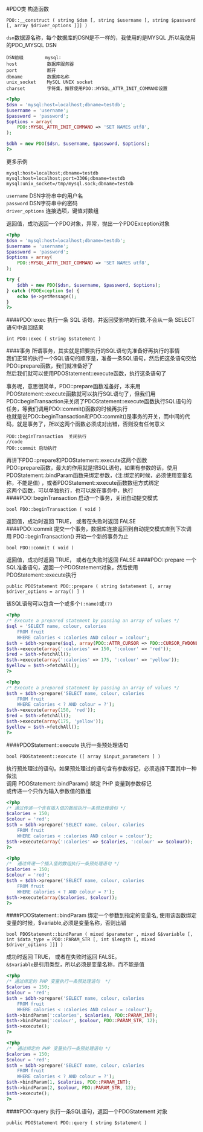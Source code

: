 #PDO类
构造函数
```text
PDO::__construct ( string $dsn [, string $username [, string $password [, array $driver_options ]]] )
```
`dsn`数据源名称，每个数据库的DSN是不一样的，我使用的是MYSQL ,所以我使用的PDO_MYSQL DSN
```text
DSN前缀        mysql:
host           数据库服务器
port           断开
dbname         数据库名称
unix_socket    MySQL UNIX socket
charset        字符集，推荐使用PDO::MYSQL_ATTR_INIT_COMMAND设置
```
```php
<?php 
$dsn = 'mysql:host=localhost;dbname=testdb';
$username = 'username';
$password = 'password';
$options = array(
	PDO::MYSQL_ATTR_INIT_COMMAND => 'SET NAMES utf8',
);

$dbh = new PDO($dsn, $username, $password, $options);
?>
```
更多示例
```text
mysql:host=localhost;dbname=testdb
mysql:host=localhost;port=3306;dbname=testdb
mysql:unix_socket=/tmp/mysql.sock;dbname=testdb
```

`username` DSN字符串中的用户名            
`password` DSN字符串中的密码           
`driver_options` 连接选项，键值对数组         

返回值，成功返回一个PDO对象，异常，抛出一个PDOException对象       
```php
<?php 
$dsn = 'mysql:host=localhost;dbname=testdb';
$username = 'username';
$password = 'password';
$options = array(
	PDO::MYSQL_ATTR_INIT_COMMAND => 'SET NAMES utf8',
);

try {
	$dbh = new PDO($dsn, $username, $password, $options);
} catch (PDOException $e) {
	echo $e->getMessage();
}
?>
```
####PDO::exec
执行一条 SQL 语句，并返回受影响的行数,不会从一条 SELECT 语句中返回结果
```text
int PDO::exec ( string $statement )
```
####事务
所谓事务，其实就是把要执行的SQL语句先准备好再执行的事情        
我们正常的执行一个SQL语句的顺序是，准备一条SQL语句，然后把这条语句交给PDO::prepare函数，我们就准备好了          
然后我们就可以使用PDOStatement::execute函数，执行这条语句了               

事务呢，意思很简单，PDO::prepare函数准备好，本来用PDOStatement::execute函数就可以执行SQL语句了，但我们用PDO::beginTransaction来关闭了PDOStatement::execute函数执行SQL语句的任务，等我们调用PDO::commit()函数的时候再执行           
也就是说PDO::beginTransaction和PDO::commit()是事务的开关，而中间的代码，就是事务了，所以这两个函数必须成对出错，否则没有任何意义          
```text
PDO::beginTransaction  关闭执行
//code
PDO::commit 启动执行
```

再讲下PDO::prepare和PDOStatement::execute这两个函数              
PDO::prepare函数，最大的作用就是把SQL语句，如果有参数的话，使用 PDOStatement::bindParam函数来绑定参数，(注:绑定的时候，必须使用变量名称，不能是值) ，或者PDOStatement::execute函数数组方式绑定                
这两个函数，可以单独执行，也可以放在事务中，执行 
####PDO::beginTransaction
启动一个事务，关闭自动提交模式
```text
bool PDO::beginTransaction ( void )
```
返回值，成功时返回 TRUE， 或者在失败时返回 FALSE            
####PDO::commit
提交一个事务，数据库连接返回到自动提交模式直到下次调用 PDO::beginTransaction() 开始一个新的事务为止
```text
bool PDO::commit ( void )
```
返回值，成功时返回 TRUE， 或者在失败时返回 FALSE
####PDO::prepare
一个SQL准备语句，返回一个PDOStatement对象，然后使用PDOStatement::execute执行
```text
public PDOStatement PDO::prepare ( string $statement [, array $driver_options = array() ] )
```
该SQL语句可以包含一个或多个`(:name)`或`(?)`
```php
<?php
/* Execute a prepared statement by passing an array of values */
$sql = 'SELECT name, colour, calories
    FROM fruit
    WHERE calories < :calories AND colour = :colour';
$sth = $dbh->prepare($sql, array(PDO::ATTR_CURSOR => PDO::CURSOR_FWDONLY));
$sth->execute(array(':calories' => 150, ':colour' => 'red'));
$red = $sth->fetchAll();
$sth->execute(array(':calories' => 175, ':colour' => 'yellow'));
$yellow = $sth->fetchAll();
?>
```
```php
<?php
/* Execute a prepared statement by passing an array of values */
$sth = $dbh->prepare('SELECT name, colour, calories
    FROM fruit
    WHERE calories < ? AND colour = ?');
$sth->execute(array(150, 'red'));
$red = $sth->fetchAll();
$sth->execute(array(175, 'yellow'));
$yellow = $sth->fetchAll();
?>
```
####PDOStatement::execute
执行一条预处理语句
```text
bool PDOStatement::execute ([ array $input_parameters ] )
```
执行预处理过的语句。如果预处理过的语句含有参数标记，必须选择下面其中一种做法              
调用 PDOStatement::bindParam() 绑定 PHP 变量到参数标记             
或传递一个只作为输入参数值的数组          
```php
<?php
/* 通过传递一个含有插入值的数组执行一条预处理语句 */
$calories = 150;
$colour = 'red';
$sth = $dbh->prepare('SELECT name, colour, calories
    FROM fruit
    WHERE calories < :calories AND colour = :colour');
$sth->execute(array(':calories' => $calories, ':colour' => $colour));
?>
```
```php
<?php
/*  通过传递一个插入值的数组执行一条预处理语句 */
$calories = 150;
$colour = 'red';
$sth = $dbh->prepare('SELECT name, colour, calories
    FROM fruit
    WHERE calories < ? AND colour = ?');
$sth->execute(array($calories, $colour));
?>
```
####PDOStatement::bindParam
绑定一个参数到指定的变量名, 使用该函数绑定变量的时候，$variable,必须是变量名称，否则出错
```text
bool PDOStatement::bindParam ( mixed $parameter , mixed &$variable [, int $data_type = PDO::PARAM_STR [, int $length [, mixed $driver_options ]]] )
```
成功时返回 TRUE， 或者在失败时返回 FALSE。         
`&$variable`是引用类型，所以必须是变量名称，而不能是值            
```php
<?php
/* 通过绑定的 PHP 变量执行一条预处理语句  */
$calories = 150;
$colour = 'red';
$sth = $dbh->prepare('SELECT name, colour, calories
    FROM fruit
    WHERE calories < :calories AND colour = :colour');
$sth->bindParam(':calories', $calories, PDO::PARAM_INT);
$sth->bindParam(':colour', $colour, PDO::PARAM_STR, 12);
$sth->execute();
?>
```
```php
<?php
/*  通过绑定的 PHP 变量执行一条预处理语句 */
$calories = 150;
$colour = 'red';
$sth = $dbh->prepare('SELECT name, colour, calories
    FROM fruit
    WHERE calories < ? AND colour = ?');
$sth->bindParam(1, $calories, PDO::PARAM_INT);
$sth->bindParam(2, $colour, PDO::PARAM_STR, 12);
$sth->execute();
?>
```
####PDO::query
执行一条SQL语句，返回一个PDOStatement 对象
```text
public PDOStatement PDO::query ( string $statement )
```
